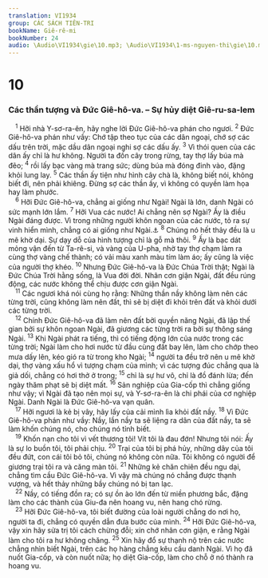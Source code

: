 ```yaml
---
translation: VI1934
group: CÁC SÁCH TIÊN-TRI
bookName: Giê-rê-mi 
bookNumber: 24
audio: \Audio\VI1934\gie\10.mp3; \Audio\VI1934\1-ms-nguyen-thi\gie\10.mp3
---
```


<div class="title"><h1>10</h1><h3>Các thần tượng và Đức Giê-hô-va. – Sự hủy diệt Giê-ru-sa-lem</h3></div>
<span class="verse gie_10_1"> <sup>1</sup> Hỡi nhà Y-sơ-ra-ên, hãy nghe lời Đức Giê-hô-va phán cho ngươi. </span>
<span class="verse gie_10_2"><sup>2</sup> Đức Giê-hô-va phán như vầy: Chớ tập theo tục của các dân ngoại, chớ sợ các dấu trên trời, mặc dầu dân ngoại nghi sợ các dấu ấy. </span>
<span class="verse gie_10_3"><sup>3</sup> Vì thói quen của các dân ấy chỉ là hư không. Người ta đốn cây trong rừng, tay thợ lấy búa mà đẽo; </span>
<span class="verse gie_10_4"><sup>4</sup> rồi lấy bạc vàng mà trang sức; dùng búa mà đóng đinh vào, đặng khỏi lung lay. </span>
<span class="verse gie_10_5"><sup>5</sup> Các thần ấy tiện như hình cây chà là, không biết nói, không biết đi, nên phải khiêng. Đừng sợ các thần ấy, vì không có quyền làm họa hay làm phước. <br/></span>
<span class="verse gie_10_6"> <sup>6</sup> Hỡi Đức Giê-hô-va, chẳng ai giống như Ngài! Ngài là lớn, danh Ngài có sức mạnh lớn lắm. </span>
<span class="verse gie_10_7"><sup>7</sup> Hỡi Vua các nước! Ai chẳng nên sợ Ngài? Ấy là điều Ngài đáng được. Vì trong những người khôn ngoan của các nước, tỏ ra sự vinh hiển mình, chẳng có ai giống như Ngài.<a data-toggle="tooltip" data-placement="bottom" title="Kh 15:4">⚓</a></span>
<span class="verse gie_10_8"><sup>8</sup> Chúng nó hết thảy đều là u mê khờ dại. Sự dạy dỗ của hình tượng chỉ là gỗ mà thôi. </span>
<span class="verse gie_10_9"><sup>9</sup> Ấy là bạc dát mỏng vận đến từ Ta-rê-si, và vàng của U-pha, nhờ tay thợ chạm làm ra cùng thợ vàng chế thành; có vải màu xanh màu tím làm áo; ấy cũng là việc của người thợ khéo. </span>
<span class="verse gie_10_10"><sup>10</sup> Nhưng Đức Giê-hô-va là Đức Chúa Trời thật; Ngài là Đức Chúa Trời hằng sống, là Vua đời đời. Nhân cơn giận Ngài, đất đều rúng động, các nước không thể chịu được cơn giận Ngài. <br/></span>
<span class="verse gie_10_11"> <sup>11</sup> Các ngươi khá nói cùng họ rằng: Những thần nầy không làm nên các từng trời, cũng không làm nên đất, thì sẽ bị diệt đi khỏi trên đất và khỏi dưới các từng trời. <br/></span>
<span class="verse gie_10_12"> <sup>12</sup> Chính Đức Giê-hô-va đã làm nên đất bởi quyền năng Ngài, đã lập thế gian bởi sự khôn ngoan Ngài, đã giương các từng trời ra bởi sự thông sáng Ngài. </span>
<span class="verse gie_10_13"><sup>13</sup> Khi Ngài phát ra tiếng, thì có tiếng động lớn của nước trong các từng trời; Ngài làm cho hơi nước từ đầu cùng đất bay lên, làm cho chớp theo mưa dấy lên, kéo gió ra từ trong kho Ngài; </span>
<span class="verse gie_10_14"><sup>14</sup> người ta đều trở nên u mê khờ dại, thợ vàng xấu hổ vì tượng chạm của mình; vì các tượng đúc chẳng qua là giả dối, chẳng có hơi thở ở trong; </span>
<span class="verse gie_10_15"><sup>15</sup> chỉ là sự hư vô, chỉ là đồ đánh lừa; đến ngày thăm phạt sẽ bị diệt mất. </span>
<span class="verse gie_10_16"><sup>16</sup> Sản nghiệp của Gia-cốp thì chẳng giống như vậy; vì Ngài đã tạo nên mọi sự, và Y-sơ-ra-ên là chi phái của cơ nghiệp Ngài. Danh Ngài là Đức Giê-hô-va vạn quân. <br/></span>
<span class="verse gie_10_17"> <sup>17</sup> Hỡi ngươi là kẻ bị vây, hãy lấy của cải mình lìa khỏi đất nầy. </span>
<span class="verse gie_10_18"><sup>18</sup> Vì Đức Giê-hô-va phán như vầy: Nầy, lần nầy ta sẽ liệng ra dân của đất nầy, ta sẽ làm khốn chúng nó, cho chúng nó tỉnh biết. <br/></span>
<span class="verse gie_10_19"> <sup>19</sup> Khốn nạn cho tôi vì vết thương tôi! Vít tôi là đau đớn! Nhưng tôi nói: Ấy là sự lo buồn tôi, tôi phải chịu. </span>
<span class="verse gie_10_20"><sup>20</sup> Trại của tôi bị phá hủy, những dây của tôi đều đứt, con cái tôi bỏ tôi, chúng nó không còn nữa. Tôi không có người để giương trại tôi ra và căng màn tôi. </span>
<span class="verse gie_10_21"><sup>21</sup> Những kẻ chăn chiên đều ngu dại, chẳng tìm cầu Đức Giê-hô-va. Vì vậy mà chúng nó chẳng được thạnh vượng, và hết thảy những bầy chúng nó bị tan lạc. <br/></span>
<span class="verse gie_10_22"> <sup>22</sup> Nầy, có tiếng đồn ra; có sự ồn ào lớn đến từ miền phương bắc, đặng làm cho các thành của Giu-đa nên hoang vu, nên hang chó rừng. <br/></span>
<span class="verse gie_10_23"> <sup>23</sup> Hỡi Đức Giê-hô-va, tôi biết đường của loài người chẳng do nơi họ, người ta đi, chẳng có quyền dẫn đưa bước của mình. </span>
<span class="verse gie_10_24"><sup>24</sup> Hỡi Đức Giê-hô-va, vậy xin hãy sửa trị tôi cách chừng đỗi; xin chớ nhân cơn giận, e rằng Ngài làm cho tôi ra hư không chăng. </span>
<span class="verse gie_10_25"><sup>25</sup> Xin hãy đổ sự thạnh nộ trên các nước chẳng nhìn biết Ngài, trên các họ hàng chẳng kêu cầu danh Ngài. Vì họ đã nuốt Gia-cốp, và còn nuốt nữa; họ diệt Gia-cốp, làm cho chỗ ở nó thành ra hoang vu. <br/></span>
